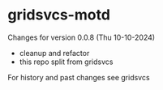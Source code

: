# gridsvcs-motd

Changes for version 0.0.8  (Thu 10-10-2024)
- cleanup and refactor
- this repo split from gridsvcs

For history and past changes see gridsvcs